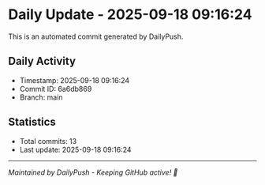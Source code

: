 # Daily Update - 2025-09-18 09:16:24

This is an automated commit generated by DailyPush.

## Daily Activity
- Timestamp: 2025-09-18 09:16:24
- Commit ID: 6a6db869
- Branch: main

## Statistics
- Total commits: 13
- Last update: 2025-09-18 09:16:24

---
*Maintained by DailyPush - Keeping GitHub active! 🚀*
